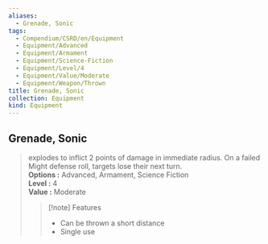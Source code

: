 ```yaml
---
aliases:
  - Grenade, Sonic
tags:
  - Compendium/CSRD/en/Equipment
  - Equipment/Advanced
  - Equipment/Armament
  - Equipment/Science-Fiction
  - Equipment/Level/4
  - Equipment/Value/Moderate
  - Equipment/Weapon/Thrown
title: Grenade, Sonic
collection: Equipment
kind: Equipment
---
```

## Grenade, Sonic  
  
>explodes to inflict 2 points of damage in immediate radius. On a failed Might defense roll, targets lose their next turn.  
> **Options :** Advanced, Armament, Science Fiction  
> **Level :** 4  
> **Value :** Moderate  
>>[!note] Features  
>> - Can be thrown a short distance  
>> - Single use